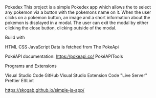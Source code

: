 Pokedex
This project is a simple Pokedex app which allows the to select any pokemon via a button with the pokemons name on it. When the user clicks on a pokemon button, an image and a short  information about the pokemon is displayed in a modal. The user can exit the modal by either clicking the close button, clicking outside of the modal.


Build with

HTML 
CSS 
JavaScript 
Data is fetched from The PokeApi


PokéAPI documentation: https://pokeapi.co/ PokéAPITools


Programs and Extensions

Visual Studio Code 
GitHub 
Visual Studio Extension Code "Live Server"
Prettier
ESLint


https://skogab.github.io/simple-js-app/
